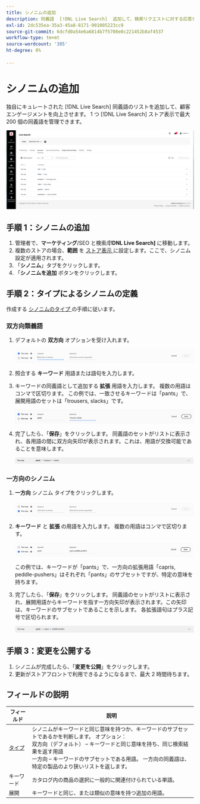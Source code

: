 ```yaml
---
title: シノニムの追加
description: 同義語  [!DNL Live Search]  追加して、検索リクエストに対する応答を改善します。
exl-id: 2dc535ea-35a3-45a8-8171-901005223cc9
source-git-commit: 6dcfd0a54e6a6814b7f5708e0c221452b8af4537
workflow-type: tm+mt
source-wordcount: '385'
ht-degree: 0%

---
```


# シノニムの追加

独自にキュレートされた [!DNL Live Search] 同義語のリストを追加して、顧客エンゲージメントを向上させます。 1 つ [!DNL Live Search] ストア表示で最大 200 個の同義語を管理できます。

![[!DNL Live Search] 同義語 ](assets/synonym-workspace.png)

## 手順 1：シノニムの追加

1. 管理者で、**マーケティング**/SEO と検索/**[!DNL Live Search]** に移動します。
1. 複数のストアの場合、**範囲** を [ ストア表示 ](https://experienceleague.adobe.com/docs/commerce-admin/start/setup/websites-stores-views.html#scope-settings) に設定します。ここで、シノニム設定が適用されます。
1. 「**シノニム**」タブをクリックします。
1. 「**シノニムを追加** ボタンをクリックします。

## 手順 2：タイプによるシノニムの定義

作成する [ シノニムのタイプ ](synonyms-type.md) の手順に従います。

### 双方向類義語

1. デフォルトの **双方向** オプションを受け入れます。

   ![ 双方向類義語の追加 ](assets/synonym-add-two-way.png)

1. 照合する **キーワード** 用語または語句を入力します。
1. キーワードの同義語として追加する **拡張** 用語を入力します。 複数の用語はコンマで区切ります。
この例では、一致させるキーワードは「pants」で、展開用語のセットは「trousers, slacks」です。

   ![ 双方向類義語の例 ](assets/synonym-add-two-way-example.png)

1. 完了したら、「**保存**」をクリックします。
同義語のセットがリストに表示され、各用語の間に双方向矢印が表示されます。これは、用語が交換可能であることを意味します。

   ![ 双方向類義語 ](assets/synonym-two-way.png)

### 一方向のシノニム

1. **一方向** シノニム タイプをクリックします。

   ![ 一方向シノニムの追加 ](assets/synonym-add-one-way.png)

1. **キーワード** と **拡張** の用語を入力します。 複数の用語はコンマで区切ります。

   ![ 一方向シノニムの例 ](assets/synonym-add-one-way-example.png)

   この例では、キーワードが「pants」で、一方向の拡張用語「capris, peddle-pushers」はそれぞれ「pants」のサブセットですが、特定の意味を持ちます。

1. 完了したら、「**保存**」をクリックします。
同義語のセットがリストに表示され、展開用語からキーワードを指す一方向矢印が表示されます。この矢印は、キーワードのサブセットであることを示します。 各拡張語句はプラス記号で区切られます。

   ![ 一方向のシノニム ](assets/synonym-one-way.png)

## 手順 3：変更を公開する

1. シノニムが完成したら、「**変更を公開**」をクリックします。
1. 更新がストアフロントで利用できるようになるまで、最大 2 時間待ちます。

## フィールドの説明

| フィールド | 説明 |
|--- |--- |
| [ タイプ ](synonyms.md) | シノニムがキーワードと同じ意味を持つか、キーワードのサブセットであるかを判断します。 オプション：<br /> 双方向（デフォルト） – キーワードと同じ意味を持ち、同じ検索結果を返す用語 <br /> 一方向 – キーワードのサブセットである用語。 一方向の同義語は、特定の製品のより狭いリストを返します。 |
| キーワード | カタログ内の商品の選択に一般的に関連付けられている単語。 |
| 展開 | キーワードと同じ、または類似の意味を持つ追加の用語。 |
